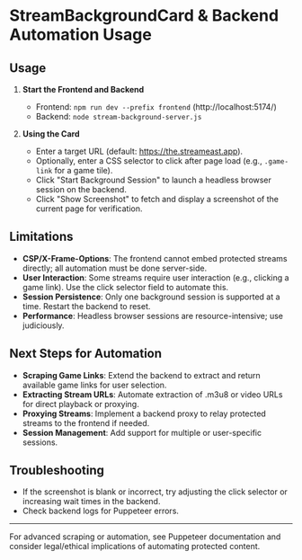 # StreamBackgroundCard & Backend Automation Usage

## Usage

1. **Start the Frontend and Backend**

   - Frontend: `npm run dev --prefix frontend` (http://localhost:5174/)
   - Backend: `node stream-background-server.js`

2. **Using the Card**
   - Enter a target URL (default: https://the.streameast.app).
   - Optionally, enter a CSS selector to click after page load (e.g., `.game-link` for a game tile).
   - Click "Start Background Session" to launch a headless browser session on the backend.
   - Click "Show Screenshot" to fetch and display a screenshot of the current page for verification.

## Limitations

- **CSP/X-Frame-Options**: The frontend cannot embed protected streams directly; all automation must be done server-side.
- **User Interaction**: Some streams require user interaction (e.g., clicking a game link). Use the click selector field to automate this.
- **Session Persistence**: Only one background session is supported at a time. Restart the backend to reset.
- **Performance**: Headless browser sessions are resource-intensive; use judiciously.

## Next Steps for Automation

- **Scraping Game Links**: Extend the backend to extract and return available game links for user selection.
- **Extracting Stream URLs**: Automate extraction of .m3u8 or video URLs for direct playback or proxying.
- **Proxying Streams**: Implement a backend proxy to relay protected streams to the frontend if needed.
- **Session Management**: Add support for multiple or user-specific sessions.

## Troubleshooting

- If the screenshot is blank or incorrect, try adjusting the click selector or increasing wait times in the backend.
- Check backend logs for Puppeteer errors.

---

For advanced scraping or automation, see Puppeteer documentation and consider legal/ethical implications of automating protected content.
